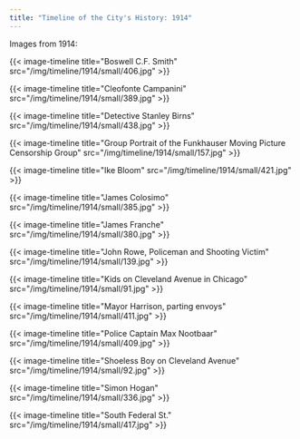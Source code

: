 ```yaml
---
title: "Timeline of the City's History: 1914"
---
```

Images from 1914:

{{< image-timeline title="Boswell C.F. Smith" src="/img/timeline/1914/small/406.jpg" >}}

{{< image-timeline title="Cleofonte Campanini" src="/img/timeline/1914/small/389.jpg" >}}

{{< image-timeline title="Detective Stanley Birns" src="/img/timeline/1914/small/438.jpg" >}}

{{< image-timeline title="Group Portrait of the Funkhauser Moving Picture Censorship Group" src="/img/timeline/1914/small/157.jpg" >}}

{{< image-timeline title="Ike Bloom" src="/img/timeline/1914/small/421.jpg" >}}

{{< image-timeline title="James Colosimo" src="/img/timeline/1914/small/385.jpg" >}}

{{< image-timeline title="James Franche" src="/img/timeline/1914/small/380.jpg" >}}

{{< image-timeline title="John Rowe, Policeman and Shooting Victim" src="/img/timeline/1914/small/139.jpg" >}}

{{< image-timeline title="Kids on Cleveland Avenue in Chicago" src="/img/timeline/1914/small/91.jpg" >}}

{{< image-timeline title="Mayor Harrison, parting envoys" src="/img/timeline/1914/small/411.jpg" >}}

{{< image-timeline title="Police Captain Max Nootbaar" src="/img/timeline/1914/small/409.jpg" >}}

{{< image-timeline title="Shoeless Boy on Cleveland Avenue" src="/img/timeline/1914/small/92.jpg" >}}

{{< image-timeline title="Simon Hogan" src="/img/timeline/1914/small/336.jpg" >}}

{{< image-timeline title="South Federal St." src="/img/timeline/1914/small/417.jpg" >}}
